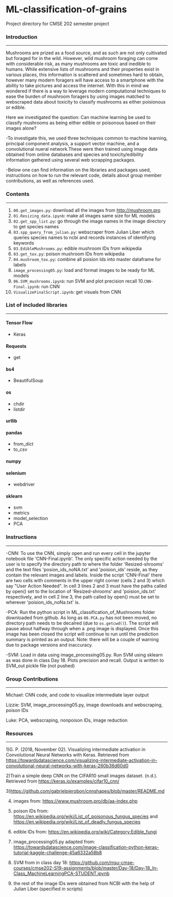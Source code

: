 # ML-classification-of-grains
Project directory for CMSE 202 semester project


### Introduction
----------------
  Mushrooms are prized as a food source, and as such are not only cultivated but foraged for in the wild. However, wild mushroom foraging can come with considerable risk, as many mushrooms are toxic and inedible to humans. While extensive lists of mushrooms and their properties exist in various places, this information is scattered and sometimes hard to obtain, however many modern foragers will have access to a smartphone with the ability to take pictures and access the internet. With this in mind we wondered if there is a way to leverage modern computational techniques to ease the burden of mushroom foragers by using images matched to webscraped data about toxicity to classify mushrooms as either poisionous or edible.  

Here we investigated the question: Can machine learning be used to classify mushrooms as being either edible or poisonous based on their images alone?

-To investigate this, we used three techniques common to machine learning, principal component analysis, a support vector machine, and a convolutional nueral network.These were then trained using image data obtained from online databases and species and toxicity/edibility information gathered using several web scrapping packages.

-Below one can find information on the libraries and packages used, instructions on how to run the relevant code, details about group member contributions, as well as references used. 
### Contents
-------------
1. `00.get_images.py`: download all the images from http://mushroom.pro
2. `01.Resizing_data.ipynb`: make all images same size for ML models 
3. `02.get_spp_list.py`: go through the image names in the image directory to get species names
4. `03.spp_query_from_julian.py`: webscraper from Julian Liber which queries species names to ncbi and records
instances of identifying keywords
5. `03.EdibleMushrooms.py`: edible mushroom IDs from wikipedia 
6. `03.get_tox.py`: poison mushroom IDs from wikipedia
7. `04.mushroom_tox.py`: combine all poision Ids into master dataframe for labels 
8. `image_processing05.py`: load and format images to be ready for ML models 
9. `06.SVM_mushrooms.ipynb`: run SVM and plot precision recall 
10.`CNN-Final.ipynb`: run CNN 
11. `VisualizeFinalScript.ipynb`: get visuals from CNN


### List of included libraries
-------------------------------
#### Tensor Flow
  - Keras
  
#### Requests
  - get
  
#### bs4
  - BeautifulSoup
  
#### os
  - chdir
  - listdir
  
#### urllib 

#### pandas 
  - from_dict
  - to_csv
  
#### numpy 

#### selenium 
  - webdriver 
  
#### sklearn
  - svm 
  - metrics 
  - model_selection
  - PCA
  
### Instructions
----------------
-CNN: To use the CNN, simply open and run every cell in the jupyter notebook file 'CNN-Final.ipynb'. The only specific action needed by the user is to specify the directory path to where the folder 'Resized-shrooms' and the text files 'posion_ids_noNA.txt' and 'poision_ids' reside, as they contain the relevant images and labels. Inside the script 'CNN-Final' there are two cells with comments in the upper right corner (cells 2 and 3) which say "User Action Needed". In cell 3 lines 2 and 3 must have the paths called by open() set to the location of 'Resized-shrooms' and 'poision_ids.txt' respectively, and in cell 2 line 3, the path called by open() must be set to wherever 'poision_ids_noNa.txt' is.

-PCA: Run the python script in ML_classification_of_Mushrooms folder downloaded from github. As long as `08.PCA.py` has not been moved, no directory path needs to be decalred (due to `os.getcwd()`). The script will pause about halfway through when a .png image is displayed. Once this image has been closed the script will continue to run until the prediction summary is printed as an output. Note: there will be a couple of warning due to package versions and inaccuracy.

-SVM: Load in data using image_processing05.py. Run SVM using sklearn as was done in class Day 18. Plots precision and recall. Output is written to SVM_out pickle file (not pushed)  

### Group Contributions 
----------------
Michael: CNN code, and code to visualize intermediate layer output

Lizzie: SVM, image_processing05.py, image downloads and webscraping, poison IDs

Luke: PCA, webscraping, nonpoison IDs, image reduction

### Resources
---------------

1)G. P. (2018, November 02). Visualizing intermediate activation in Convolutional Neural Networks with Keras. Retrieved from https://towardsdatascience.com/visualizing-intermediate-activation-in-convolutional-neural-networks-with-keras-260b36d60d0

2)Train a simple deep CNN on the CIFAR10 small images dataset. (n.d.). Retrieved from https://keras.io/examples/cifar10_cnn/

3)https://github.com/gabrielpierobon/cnnshapes/blob/master/README.md

4) images from: https://www.mushroom.pro/db/aa-index.php

5) poison IDs from: https://en.wikipedia.org/wiki/List_of_poisonous_fungus_species and https://en.wikipedia.org/wiki/List_of_deadly_fungus_species

6) edible IDs from: https://en.wikipedia.org/wiki/Category:Edible_fungi

7) image_processing05.py adapted from: https://towardsdatascience.com/image-classification-python-keras-tutorial-kaggle-challenge-45a6332a58b8

8) SVM from in class day 18: https://github.com/msu-cmse-courses/cmse202-S19-assignments/blob/master/Day-18/Day-18_In-Class_MachineLearningPCA-STUDENT.ipynb

9) the rest of the image IDs were obtained from NCBI with the help of Julian Liber (specified in scripts) 

